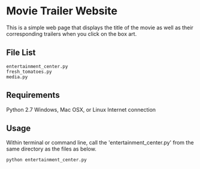 Movie Trailer Website
=====================
This is a simple web page that displays the title of the movie as well as their corresponding trailers when you click on the box art.

File List
---------------
```
entertainment_center.py
fresh_tomatoes.py
media.py
```

Requirements
---------------
Python 2.7
Windows, Mac OSX, or Linux
Internet connection

Usage
----------------
Within terminal or command line, call the 'entertainment_center.py' from the same directory as the files as below.
```
python entertainment_center.py
```
